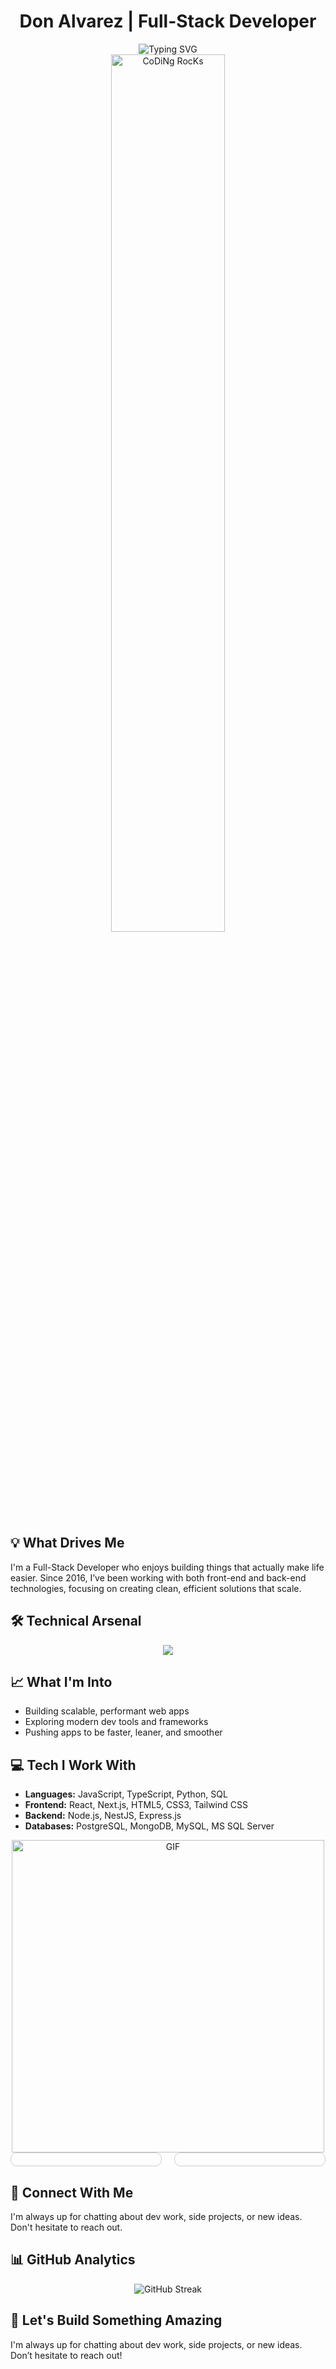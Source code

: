<div align="center">
  <h1>Don Alvarez | Full-Stack Developer</h1>
</div>

<div align="center">
  <img src="https://readme-typing-svg.herokuapp.com?font=Fira+Code&pause=1000&color=2196F3&center=true&vCenter=true&width=435&lines=Building+scalable+web+applications;Full-Stack+Developer;Coming+up+with+smart+solutions;Making+complex+problems+simple" alt="Typing SVG" />
</div>

<div align="center">
  <img src="https://github.com/SP-XD/SP-XD/blob/main/images/dev-working_rounded.gif?raw=true" href="https://github.com/SP-XD" alt="CoDiNg RocKs" width="60%"/><br>
</div>


## 💡 What Drives Me
I'm a Full-Stack Developer who enjoys building things that actually make life easier. Since 2016, I’ve been working with both front-end and back-end technologies, focusing on creating clean, efficient solutions that scale.



## 🛠️ Technical Arsenal
<div align="center">
  <img src="https://skillicons.dev/icons?i=js,ts,react,nodejs,python,postgres,mongodb,docker,git,vscode&perline=5" />
</div>


## 📈 What I'm Into
- Building scalable, performant web apps
- Exploring modern dev tools and frameworks
- Pushing apps to be faster, leaner, and smoother


## 💻 Tech I Work With
- **Languages:** JavaScript, TypeScript, Python, SQL  
- **Frontend:** React, Next.js, HTML5, CSS3, Tailwind CSS  
- **Backend:** Node.js, NestJS, Express.js  
- **Databases:** PostgreSQL, MongoDB, MySQL, MS SQL Server

<div align="center">
 <img align="center" alt="GIF" src="https://github.com/abhisheknaiidu/abhisheknaiidu/blob/master/code.gif?raw=true" width="500" />
</div>
<div style="display: flex; justify-content: space-between; align-items: center; gap: 20px;">
<div style="flex: 1; border: 1px solid #ccc; padding: 10px; border-radius: 10px;">

</div>

<div style="flex: 1; border: 1px solid #ccc; border-radius: 10px; padding: 10px; display: flex; justify-content: center;">

</div>
</div>

## 🌟 Connect With Me
I'm always up for chatting about dev work, side projects, or new ideas. Don't hesitate to reach out.



## 📊 GitHub Analytics
<div align="center">
  <img align="center" src="https://github-readme-streak-stats.herokuapp.com/?user=DnAlvrz&theme=tokyonight" alt="GitHub Streak" />
</div>


## 🤝 Let's Build Something Amazing
I'm always up for chatting about dev work, side projects, or new ideas. Don’t hesitate to reach out!


